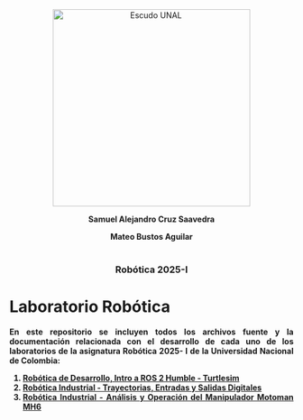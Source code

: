 <div align="center">
<picture>
    <source srcset="https://imgur.com/5bYAzsb.png" media="(prefers-color-scheme: dark)">
    <source srcset="https://imgur.com/Os03JoE.png" media="(prefers-color-scheme: light)">
    <img src="https://imgur.com/Os03JoE.png" alt="Escudo UNAL" width="350px">
</picture>

<strong> Samuel Alejandro Cruz Saavedra<strong><br>
<p align="center">  
<strong> Mateo Bustos Aguilar <strong><br><br>
<p align="center">  

<h3>Robótica 2025-I</h3>

<div align="justify"> 
    
# Laboratorio Robótica
En este repositorio se incluyen todos los archivos fuente y la documentación relacionada con el desarrollo de cada uno de los laboratorios de la asignatura Robótica 2025- I de la Universidad Nacional de Colombia:
1. [Robótica de Desarrollo, Intro a ROS 2 Humble - Turtlesim](https://github.com/SamuelCruz72/Laboratorio_Robotica/blob/main/Lab_1.md)
2. [Robótica Industrial - Trayectorias, Entradas y Salidas Digitales](https://github.com/SamuelCruz72/Laboratorio_Robotica/blob/main/Lab_2.md)
2. [Robótica Industrial - Análisis y Operación del Manipulador Motoman MH6](https://github.com/SamuelCruz72/Laboratorio_Robotica/blob/main/Lab_3.md)